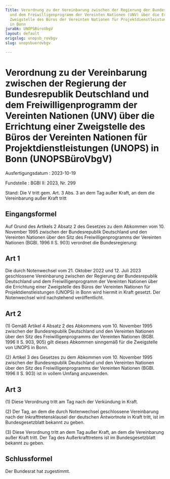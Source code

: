 ```yaml
---
Title: Verordnung zu der Vereinbarung zwischen der Regierung der Bundesrepublik Deutschland
  und dem Freiwilligenprogramm der Vereinten Nationen (UNV) über die Errichtung einer
  Zweigstelle des Büros der Vereinten Nationen für Projektdienstleistungen (UNOPS)
  in Bonn
jurabk: UNOPSBüroVbgV
layout: default
origslug: unopsb_rovbgv
slug: unopsbuerovbgv

---
```


# Verordnung zu der Vereinbarung zwischen der Regierung der Bundesrepublik Deutschland und dem Freiwilligenprogramm der Vereinten Nationen (UNV) über die Errichtung einer Zweigstelle des Büros der Vereinten Nationen für Projektdienstleistungen (UNOPS) in Bonn (UNOPSBüroVbgV)

Ausfertigungsdatum
:   2023-10-19

Fundstelle
:   BGBl II: 2023, Nr. 299

Stand: Die V tritt gem. Art. 3 Abs. 3 an dem Tag außer Kraft, an dem die Vereinbarung außer Kraft tritt

## Eingangsformel

Auf Grund des Artikels 2 Absatz 2 des Gesetzes zu dem Abkommen vom 10.
November 1995 zwischen der Bundesrepublik Deutschland und den
Vereinten Nationen über den Sitz des Freiwilligenprogramms der
Vereinten Nationen (BGBl. 1996 II S. 903) verordnet die
Bundesregierung:


## Art 1

Die durch Notenwechsel vom 21. Oktober 2022 und 12. Juli 2023
geschlossene Vereinbarung zwischen der Regierung der Bundesrepublik
Deutschland und dem Freiwilligenprogramm der Vereinten Nationen über
die Errichtung einer Zweigstelle des Büros der Vereinten Nationen für
Projektdienstleistungen (UNOPS) in Bonn wird hiermit in Kraft gesetzt.
Der Notenwechsel wird nachstehend veröffentlicht.


## Art 2

(1) Gemäß Artikel 4 Absatz 2 des Abkommens vom 10. November 1995
zwischen der Bundesrepublik Deutschland und den Vereinten Nationen
über den Sitz des Freiwilligenprogramms der Vereinten Nationen (BGBl.
1996 II S. 903, 905) gilt dieses Abkommen sinngemäß für die
Zweigstelle von UNOPS in Bonn.

(2) Artikel 3 des Gesetzes zu dem Abkommen vom 10. November 1995
zwischen der Bundesrepublik Deutschland und den Vereinten Nationen
über den Sitz des Freiwilligenprogramms der Vereinten Nationen (BGBl.
1996 II S. 903) ist in vollem Umfang anzuwenden.


## Art 3

(1) Diese Verordnung tritt am Tag nach der Verkündung in Kraft.

(2) Der Tag, an dem die durch Notenwechsel geschlossene Vereinbarung
nach der Inkrafttretensklausel der deutschen Antwortnote in Kraft
tritt, ist im Bundesgesetzblatt bekannt zu geben.

(3) Diese Verordnung tritt an dem Tag außer Kraft, an dem die
Vereinbarung außer Kraft tritt. Der Tag des Außerkrafttretens ist im
Bundesgesetzblatt bekannt zu geben.


## Schlussformel

Der Bundesrat hat zugestimmt.

